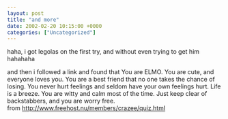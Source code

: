 ```yaml
---
layout: post
title: "and more"
date: 2002-02-20 10:15:00 +0000
categories: ["Uncategorized"]
---
```


haha, i got legolas on the first try, and without even trying to get him hahahaha

and then i followed a link and found that 
  You are ELMO.
You are cute, and everyone loves you.
You are a best friend that no one takes the chance of losing.
You never hurt feelings and seldom have your own feelings hurt.
Life is a breeze. You are witty and calm most of the time.
Just keep clear of backstabbers, and you are worry free.   
from http://www.freehost.nu/members/crazee/quiz.html